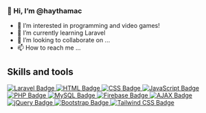 ### 👋 Hi, I’m @haythamac
- 👀 I’m interested in programming and video games!
- 🌱 I’m currently learning Laravel
- 💞️ I’m looking to collaborate on ...
- 📫 How to reach me ...

## Skills and tools
<div id="badges">
  <a href="https://laravel.com/">
    <img src="https://img.shields.io/badge/Laravel-FF2D20?style=for-the-badge&logo=laravel&logoColor=white" alt="Laravel Badge"/>
  </a>
  <a href="https://www.w3.org/html/">
    <img src="https://img.shields.io/badge/HTML-FF5733?style=for-the-badge&logo=html5&logoColor=white" alt="HTML Badge"/>
  </a>
  <a href="https://www.w3schools.com/css/">
    <img src="https://img.shields.io/badge/CSS-007ACC?style=for-the-badge&logo=css3&logoColor=white" alt="CSS Badge"/>
  </a>
  <a href="https://www.javascript.com/">
    <img src="https://img.shields.io/badge/JavaScript-F7DF1E?style=for-the-badge&logo=javascript&logoColor=black" alt="JavaScript Badge"/>
  </a>
  <a href="https://www.php.net/">
    <img src="https://img.shields.io/badge/PHP-777BB4?style=for-the-badge&logo=php&logoColor=white" alt="PHP Badge"/>
  </a>
  <a href="https://www.mysql.com/">
    <img src="https://img.shields.io/badge/MySQL-4479A1?style=for-the-badge&logo=mysql&logoColor=white" alt="MySQL Badge"/>
  </a>
  <a href="https://firebase.google.com/">
    <img src="https://img.shields.io/badge/Firebase-FFCA28?style=for-the-badge&logo=firebase&logoColor=black" alt="Firebase Badge"/>
  </a>
  <a href="https://developer.mozilla.org/en-US/docs/Web/Guide/AJAX">
    <img src="https://img.shields.io/badge/AJAX-0096D6?style=for-the-badge&logo=ajax&logoColor=white" alt="AJAX Badge"/>
  </a>
  <a href="https://jquery.com/">
    <img src="https://img.shields.io/badge/jQuery-0769AD?style=for-the-badge&logo=jquery&logoColor=white" alt="jQuery Badge"/>
  </a>
  <a href="https://getbootstrap.com/">
    <img src="https://img.shields.io/badge/Bootstrap-7952B3?style=for-the-badge&logo=bootstrap&logoColor=white" alt="Bootstrap Badge"/>
  </a>
  <a href="https://tailwindcss.com/">
    <img src="https://img.shields.io/badge/Tailwind_CSS-38B2AC?style=for-the-badge&logo=tailwind-css&logoColor=white" alt="Tailwind CSS Badge"/>
  </a>
</div>

<!---
haythamac/haythamac is a ✨ special ✨ repository because its `README.md` (this file) appears on your GitHub profile.
You can click the Preview link to take a look at your changes.
--->
